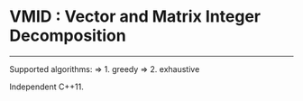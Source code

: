 # VMID : Vector and Matrix Integer Decomposition
---
Supported algorithms:
 => 1. greedy
 => 2. exhaustive

Independent C++11.